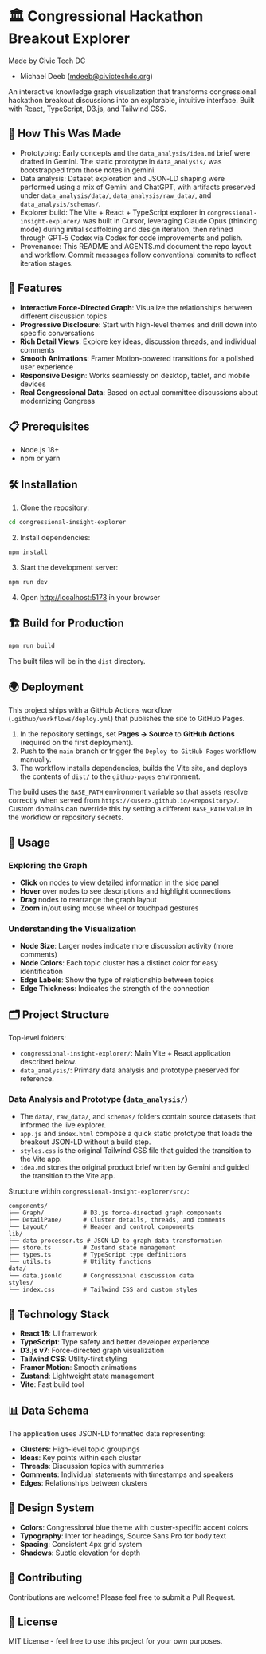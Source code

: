 # 🏛️ Congressional Hackathon Breakout Explorer

Made by Civic Tech DC
- Michael Deeb (mdeeb@civictechdc.org)

An interactive knowledge graph visualization that transforms congressional hackathon breakout discussions into an explorable, intuitive interface. Built with React, TypeScript, D3.js, and Tailwind CSS.

## 🧪 How This Was Made

- Prototyping: Early concepts and the `data_analysis/idea.md` brief were drafted in Gemini. The static prototype in `data_analysis/` was bootstrapped from those notes in gemini.
- Data analysis: Dataset exploration and JSON‑LD shaping were performed using a mix of Gemini and ChatGPT, with artifacts preserved under `data_analysis/data/`, `data_analysis/raw_data/`, and `data_analysis/schemas/`.
- Explorer build: The Vite + React + TypeScript explorer in `congressional-insight-explorer/` was built in Cursor, leveraging Claude Opus (thinking mode) during initial scaffolding and design iteration, then refined through GPT‑5 Codex via Codex for code improvements and polish.
- Provenance: This README and AGENTS.md document the repo layout and workflow. Commit messages follow conventional commits to reflect iteration stages.


## 🚀 Features

- **Interactive Force-Directed Graph**: Visualize the relationships between different discussion topics
- **Progressive Disclosure**: Start with high-level themes and drill down into specific conversations
- **Rich Detail Views**: Explore key ideas, discussion threads, and individual comments
- **Smooth Animations**: Framer Motion-powered transitions for a polished user experience
- **Responsive Design**: Works seamlessly on desktop, tablet, and mobile devices
- **Real Congressional Data**: Based on actual committee discussions about modernizing Congress

## 📋 Prerequisites

- Node.js 18+ 
- npm or yarn

## 🛠️ Installation

1. Clone the repository:
```bash
cd congressional-insight-explorer
```

2. Install dependencies:
```bash
npm install
```

3. Start the development server:
```bash
npm run dev
```

4. Open [http://localhost:5173](http://localhost:5173) in your browser

## 🏗️ Build for Production

```bash
npm run build
```

The built files will be in the `dist` directory.

## 🌍 Deployment

This project ships with a GitHub Actions workflow (`.github/workflows/deploy.yml`) that publishes the site to GitHub Pages.

1. In the repository settings, set **Pages → Source** to **GitHub Actions** (required on the first deployment).
2. Push to the `main` branch or trigger the `Deploy to GitHub Pages` workflow manually.
3. The workflow installs dependencies, builds the Vite site, and deploys the contents of `dist/` to the `github-pages` environment.

The build uses the `BASE_PATH` environment variable so that assets resolve correctly when served from `https://<user>.github.io/<repository>/`. Custom domains can override this by setting a different `BASE_PATH` value in the workflow or repository secrets.

## 🎯 Usage

### Exploring the Graph
- **Click** on nodes to view detailed information in the side panel
- **Hover** over nodes to see descriptions and highlight connections
- **Drag** nodes to rearrange the graph layout
- **Zoom** in/out using mouse wheel or touchpad gestures

### Understanding the Visualization
- **Node Size**: Larger nodes indicate more discussion activity (more comments)
- **Node Colors**: Each topic cluster has a distinct color for easy identification
- **Edge Labels**: Show the type of relationship between topics
- **Edge Thickness**: Indicates the strength of the connection

## 🗂️ Project Structure

Top-level folders:
- `congressional-insight-explorer/`: Main Vite + React application described below.
- `data_analysis/`: Primary data analysis and prototype preserved for reference.

### Data Analysis and Prototype (`data_analysis/`)
- The `data/`, `raw_data/`, and `schemas/` folders contain source datasets that informed the live explorer.
- `app.js` and `index.html` compose a quick static prototype that loads the breakout JSON-LD without a build step.
- `styles.css` is the original Tailwind CSS file that guided the transition to the Vite app.
- `idea.md` stores the original product brief written by Gemini and guided the transition to the Vite app.

Structure within `congressional-insight-explorer/src/`:
```
components/
├── Graph/           # D3.js force-directed graph components
├── DetailPane/      # Cluster details, threads, and comments
└── Layout/          # Header and control components
lib/
├── data-processor.ts # JSON-LD to graph data transformation
├── store.ts         # Zustand state management
├── types.ts         # TypeScript type definitions
└── utils.ts         # Utility functions
data/
└── data.jsonld      # Congressional discussion data
styles/
└── index.css        # Tailwind CSS and custom styles
```

## 🔧 Technology Stack

- **React 18**: UI framework
- **TypeScript**: Type safety and better developer experience
- **D3.js v7**: Force-directed graph visualization
- **Tailwind CSS**: Utility-first styling
- **Framer Motion**: Smooth animations
- **Zustand**: Lightweight state management
- **Vite**: Fast build tool

## 📊 Data Schema

The application uses JSON-LD formatted data representing:
- **Clusters**: High-level topic groupings
- **Ideas**: Key points within each cluster
- **Threads**: Discussion topics with summaries
- **Comments**: Individual statements with timestamps and speakers
- **Edges**: Relationships between clusters

## 🎨 Design System

- **Colors**: Congressional blue theme with cluster-specific accent colors
- **Typography**: Inter for headings, Source Sans Pro for body text
- **Spacing**: Consistent 4px grid system
- **Shadows**: Subtle elevation for depth

## 🤝 Contributing

Contributions are welcome! Please feel free to submit a Pull Request.

## 📝 License

MIT License - feel free to use this project for your own purposes.